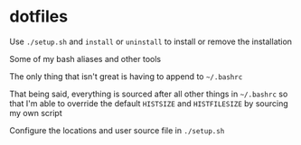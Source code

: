 # dotfiles

Use `./setup.sh` and `install` or `uninstall` to install or remove the installation

Some of my bash aliases and other tools

The only thing that isn't great is having to append to `~/.bashrc`

That being said, everything is sourced after all other things in `~/.bashrc` so that I'm able to override the default `HISTSIZE` and `HISTFILESIZE` by sourcing my own script

Configure the locations and user source file in `./setup.sh`
